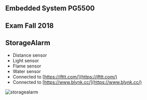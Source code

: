 ## Embedded System PG5500

## Exam Fall 2018

## StorageAlarm

* Distance sensor
* Light sensor
* Flame sensor
* Water sensor
* Connected to [https://ifttt.com/](https://ifttt.com/)
* Connected to [https://www.blynk.cc/](https://www.blynk.cc/)

![storagealarm](https://user-images.githubusercontent.com/29889280/48401039-5e346400-e728-11e8-9653-4b6e7b4cb36e.png)